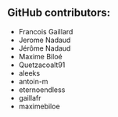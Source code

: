 GitHub contributors:
--------------------------------
 - Francois Gaillard
 - Jerome Nadaud
 - Jérôme Nadaud
 - Maxime Biloé
 - Quetzacoalt91
 - aleeks
 - antoin-m
 - eternoendless
 - gaillafr
 - maximebiloe
